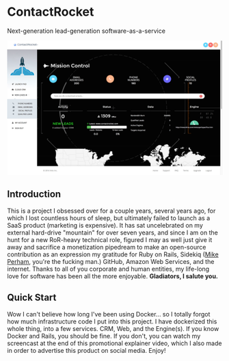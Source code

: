 # ContactRocket
Next-generation lead-generation software-as-a-service

![Screenshot](/screenshot.jpg?raw=true "Dashboard Screenshot")

## Introduction
This is a project I obsessed over for a couple years, several years ago, for which I lost countless hours of sleep, but ultimately failed to launch as a SaaS product (marketing is expensive). It has sat uncelebrated on my external hard-drive "mountain" for over seven years, and since I am on the hunt for a new RoR-heavy technical role, figured I may as well just give it away and sacrifice a monetization pipedream to make an open-source contribution as an expression my gratitude for Ruby on Rails, Sidekiq (<a href="https://www.mikeperham.com/">Mike Perham</a>, you're the fucking man.) GitHub, Amazon Web Services, and the internet. Thanks to all of you corporate and human entities, my life-long love for software has been all the more enjoyable. <b>Gladiators, I salute you.</b>

## Quick Start
Wow I can't believe how long I've been using Docker... so I totally forgot how much infrastructure code I put into this project. I have dockerized this whole thing, into a few services. CRM, Web, and the Engine(s). If you know Docker and Rails, you should be fine. If you don't, you can watch my screencast at the end of this promotional explainer video, which I also made in order to advertise this product on social media. Enjoy!







